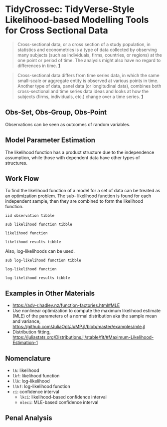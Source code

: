 
# TidyCrossec: TidyVerse-Style Likelihood-based Modelling Tools for Cross Sectional Data

> Cross-sectional data, or a cross section of a study population, in statistics and econometrics is a type of data collected by observing many subjects (such as individuals, firms, countries, or regions) at the one point or period of time. The analysis might also have no regard to differences in time. [1]

> Cross-sectional data differs from time series data, in which the same small-scale or aggregate entity is observed at various points in time. Another type of data, panel data (or longitudinal data), combines both cross-sectional and time series data ideas and looks at how the subjects (firms, individuals, etc.) change over a time series. [1]

[1]: https://en.wikipedia.org/wiki/Cross-sectional_data

## Obs-Set, Obs-Group, Obs-Point

Observations can be seen as outcomes of random variables.

## Model Parameter Estimation

The likelihood function has a product structure due to the independence assumption, while those with dependent data have other types of structures.

## Work Flow

To find the likelihood function of a model for a set of data can be treated as an optimization problem. The sub- likelihood function is found for each independent sample, then they are combined to form the likelihood function.

`iid observation tibble`

`sub likelihood function tibble`

`likelihood function`

`likelihood results tibble`

Also, log-likelihoods can be used.

`sub log-likelihood function tibble`

`log-likelihood function`

`log-likelihood results tibble`

## Examples in Other Materials

- https://adv-r.hadley.nz/function-factories.html#MLE
- Use nonlinear optimization to compute the maximum likelihood estimate (MLE) of
the parameters of a normal distribution aka the sample mean and variance, https://github.com/JuliaOpt/JuMP.jl/blob/master/examples/mle.jl
- Distribution fitting, https://juliastats.org/Distributions.jl/stable/fit/#Maximum-Likelihood-Estimation-1

## Nomenclature

- `lk`: likelihood
- `lkf`: likelihood function
- `llk`: log-likelihood
- `llkf`: log-likelihood function
- `ci`: confidence interval
  * `lkci`: likelihood-based confidence interval
  * `mleci`: MLE-based confidence interval

## Penal Analysis
